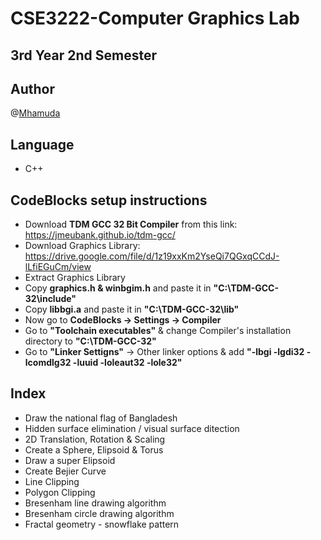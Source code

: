 # CSE3222-Computer Graphics Lab
## 3rd Year 2nd Semester
## Author
@[Mhamuda](https://github.com/Mhamuda)
## Language
- C++
## CodeBlocks setup instructions
- Download **TDM GCC 32 Bit Compiler** from this link: https://jmeubank.github.io/tdm-gcc/
- Download Graphics Library: https://drive.google.com/file/d/1z19xxKm2YseQi7QGxqCCdJ-lLfiEGuCm/view
- Extract Graphics Library
- Copy **graphics.h & winbgim.h** and paste it in **"C:\TDM-GCC-32\include"**
- Copy **libbgi.a** and paste it in **"C:\TDM-GCC-32\lib"**
- Now go to **CodeBlocks -> Settings -> Compiler**
- Go to **"Toolchain executables"** & change Compiler's installation directory to **"C:\TDM-GCC-32"**
- Go to **"Linker Settigns"** -> Other linker options & add **"-lbgi -lgdi32 -lcomdlg32 -luuid -loleaut32 -lole32"**
## Index
- Draw the national flag of Bangladesh
- Hidden surface elimination / visual surface ditection
- 2D Translation, Rotation & Scaling
- Create a Sphere, Elipsoid & Torus
- Draw a super Elipsoid
- Create Bejier Curve
- Line Clipping
- Polygon Clipping
- Bresenham line drawing algorithm
- Bresenham circle drawing algorithm
- Fractal geometry - snowflake pattern
